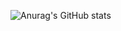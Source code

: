
![Anurag's GitHub stats](https://github-readme-stats.vercel.app/api?username=QiNuoKaslana&show_icons=true&theme=radical)





